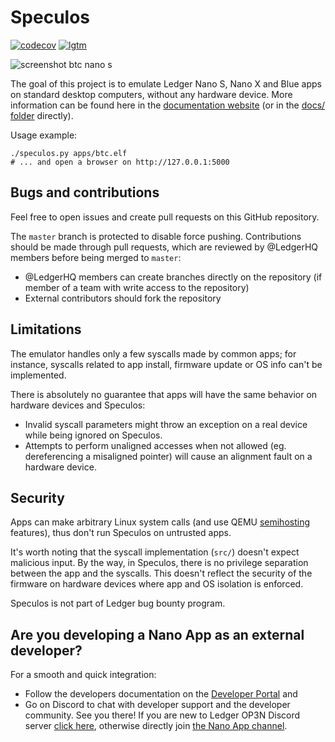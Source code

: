 # Speculos

[![codecov](https://codecov.io/gh/LedgerHQ/speculos/branch/master/graph/badge.svg)](https://codecov.io/gh/LedgerHQ/speculos)
[![lgtm](https://img.shields.io/lgtm/alerts/g/LedgerHQ/speculos.svg?logo=lgtm&logoWidth=18)](https://lgtm.com/projects/g/LedgerHQ/speculos/alerts/)

![screenshot btc nano s](docs/screenshot-api-nanos-btc.png)

The goal of this project is to emulate Ledger Nano S, Nano X and Blue apps on
standard desktop computers, without any hardware device. More information can
be found here in the
[documentation website](https://ledgerhq.github.io/speculos) (or in the
[docs/ folder](docs/) directly).

Usage example:

```shell
./speculos.py apps/btc.elf
# ... and open a browser on http://127.0.0.1:5000
```

## Bugs and contributions

Feel free to open issues and create pull requests on this GitHub repository.

The `master` branch is protected to disable force pushing. Contributions should
be made through pull requests, which are reviewed by @LedgerHQ members before
being merged to `master`:

- @LedgerHQ members can create branches directly on the repository (if member of
  a team with write access to the repository)
- External contributors should fork the repository


## Limitations

The emulator handles only a few syscalls made by common apps; for instance,
syscalls related to app install, firmware update or OS info can't be
implemented.

There is absolutely no guarantee that apps will have the same behavior on
hardware devices and Speculos:

- Invalid syscall parameters might throw an exception on a real device while
  being ignored on Speculos.
- Attempts to perform unaligned accesses when not allowed (eg. dereferencing a
  misaligned pointer) will cause an alignment fault on a hardware device.


## Security

Apps can make arbitrary Linux system calls (and use QEMU
[semihosting](docs/user/semihosting.md) features), thus don't run Speculos on
untrusted apps.

It's worth noting that the syscall implementation (`src/`) doesn't expect
malicious input. By the way, in Speculos, there is no privilege separation
between the app and the syscalls. This doesn't reflect the security of the
firmware on hardware devices where app and OS isolation is enforced.

Speculos is not part of Ledger bug bounty program.


## Are you developing a Nano App as an external developer?

For a smooth and quick integration:
- Follow the developers documentation on the [Developer Portal](https://developers.ledger.com/docs/nano-app/introduction/) and 
- Go on Discord to chat with developer support and the developer community. See you there! If you are new to Ledger OP3N Discord server [click here](), otherwise directly join [the Nano App channel](https://discord.com/channels/885256081289379850/907623554542080070).


